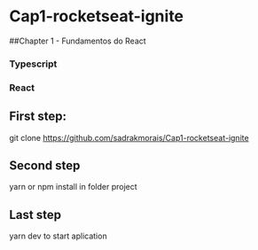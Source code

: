 # Cap1-rocketseat-ignite

##Chapter 1 - Fundamentos do React

### Typescript
### React

## First step:
git clone https://github.com/sadrakmorais/Cap1-rocketseat-ignite

## Second step
yarn or npm install in folder project

## Last step

yarn dev to start aplication
